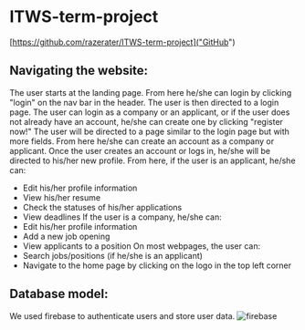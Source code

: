 # ITWS-term-project
[https://github.com/razerater/ITWS-term-project]("GitHub")
## Navigating the website:
The user starts at the landing page. From here he/she can login by clicking "login" on the nav bar in the header.
The user is then directed to a login page. The user can login as a company or an applicant, or if the user does not already have an account, he/she can create one by clicking "register now!"
The user will be directed to a page similar to the login page but with more fields. From here he/she can create an account as a company or applicant.
Once the user creates an account or logs in, he/she will be directed to his/her new profile.
From here, if the user is an applicant, he/she can:
- Edit his/her profile information
- View his/her resume
- Check the statuses of his/her applications
- View deadlines
If the user is a company, he/she can:
- Edit his/her profile information
- Add a new job opening
- View applicants to a position
On most webpages, the user can:
- Search jobs/positions (if he/she is an applicant)
- Navigate to the home page by clicking on the logo in the top left corner

## Database model:
We used firebase to authenticate users and store user data.
![firebase](https://github.com/razerater/ITWS-term-project/blob/master/client/resources/images/db-model.GIF "Firebase database")
